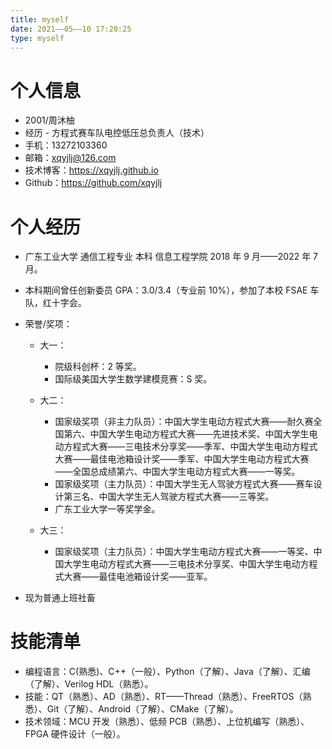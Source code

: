 ```yaml
---
title: myself
date: 2021——05——10 17:20:25
type: myself
---
```


# 个人信息

- 2001/周沐柚
- 经历 - 方程式赛车队电控低压总负责人（技术）
- 手机：13272103360
- 邮箱：[xqyjlj@126.com](mailto:xqyjlj@126.com)
- 技术博客：https://xqyjlj.github.io
- Github：https://github.com/xqyjlj

# 个人经历

- 广东工业大学 通信工程专业 本科 信息工程学院 2018 年 9 月——2022 年 7 月。

- 本科期间曾任创新委员 GPA：3.0/3.4（专业前 10%），参加了本校 FSAE 车队，红十字会。

- 荣誉/奖项：

  - 大一：

    - 院级科创杯：2 等奖。
    - 国际级美国大学生数学建模竞赛：S 奖。

  - 大二：

    - 国家级奖项（非主力队员）：中国大学生电动方程式大赛——耐久赛全国第六、中国大学生电动方程式大赛——先进技术奖、中国大学生电动方程式大赛——三电技术分享奖——季军、中国大学生电动方程式大赛——最佳电池箱设计奖——季军、中国大学生电动方程式大赛——全国总成绩第六、中国大学生电动方程式大赛——一等奖。
    - 国家级奖项（主力队员）：中国大学生无人驾驶方程式大赛——赛车设计第三名、中国大学生无人驾驶方程式大赛——三等奖。
    - 广东工业大学一等奖学金。

  - 大三：
    - 国家级奖项（主力队员）：中国大学生电动方程式大赛——一等奖、中国大学生电动方程式大赛——三电技术分享奖、中国大学生电动方程式大赛——最佳电池箱设计奖——亚军。

- 现为普通上班社畜

# 技能清单

- 编程语言：C(熟悉)、C++（一般）、Python（了解）、Java（了解）、汇编（了解）、Verilog HDL（熟悉）。
- 技能：QT（熟悉）、AD（熟悉）、RT——Thread（熟悉）、FreeRTOS（熟悉）、Git（了解）、Android（了解）、CMake（了解）。
- 技术领域：MCU 开发（熟悉）、低频 PCB（熟悉）、上位机编写（熟悉）、FPGA 硬件设计（一般）。

